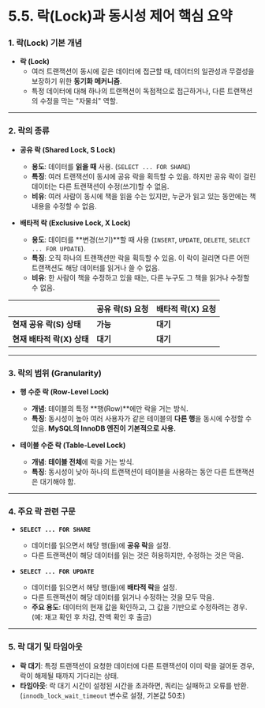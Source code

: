 # 5.5. 락(Lock)과 동시성 제어 핵심 요약

### 1. 락(Lock) 기본 개념

- **락 (Lock)**
  - 여러 트랜잭션이 동시에 같은 데이터에 접근할 때, 데이터의 일관성과 무결성을 보장하기 위한 **동기화 메커니즘**.
  - 특정 데이터에 대해 하나의 트랜잭션이 독점적으로 접근하거나, 다른 트랜잭션의 수정을 막는 "자물쇠" 역할.

---

### 2. 락의 종류

- **공유 락 (Shared Lock, S Lock)**
  - **용도**: 데이터를 **읽을 때** 사용. (`SELECT ... FOR SHARE`)
  - **특징**: 여러 트랜잭션이 동시에 공유 락을 획득할 수 있음. 하지만 공유 락이 걸린 데이터는 다른 트랜잭션이 수정(쓰기)할 수 없음.
  - **비유**: 여러 사람이 동시에 책을 읽을 수는 있지만, 누군가 읽고 있는 동안에는 책 내용을 수정할 수 없음.

- **배타적 락 (Exclusive Lock, X Lock)**
  - **용도**: 데이터를 **변경(쓰기)**할 때 사용 (`INSERT`, `UPDATE`, `DELETE`, `SELECT ... FOR UPDATE`).
  - **특징**: 오직 하나의 트랜잭션만 락을 획득할 수 있음. 이 락이 걸리면 다른 어떤 트랜잭션도 해당 데이터를 읽거나 쓸 수 없음.
  - **비유**: 한 사람이 책을 수정하고 있을 때는, 다른 누구도 그 책을 읽거나 수정할 수 없음.

| | 공유 락(S) 요청 | 배타적 락(X) 요청 |
| :--- | :--- | :--- |
| **현재 공유 락(S) 상태** | **가능** | **대기** |
| **현재 배타적 락(X) 상태** | **대기** | **대기** |

---

### 3. 락의 범위 (Granularity)

- **행 수준 락 (Row-Level Lock)**
  - **개념**: 테이블의 특정 **행(Row)**에만 락을 거는 방식.
  - **특징**: 동시성이 높아 여러 사용자가 같은 테이블의 **다른 행**을 동시에 수정할 수 있음. **MySQL의 InnoDB 엔진이 기본적으로 사용.**

- **테이블 수준 락 (Table-Level Lock)**
  - **개념**: **테이블 전체**에 락을 거는 방식.
  - **특징**: 동시성이 낮아 하나의 트랜잭션이 테이블을 사용하는 동안 다른 트랜잭션은 대기해야 함.

---

### 4. 주요 락 관련 구문

- **`SELECT ... FOR SHARE`**
  - 데이터를 읽으면서 해당 행(들)에 **공유 락**을 설정.
  - 다른 트랜잭션이 해당 데이터를 읽는 것은 허용하지만, 수정하는 것은 막음.

- **`SELECT ... FOR UPDATE`**
  - 데이터를 읽으면서 해당 행(들)에 **배타적 락**을 설정.
  - 다른 트랜잭션이 해당 데이터를 읽거나 수정하는 것을 모두 막음.
  - **주요 용도**: 데이터의 현재 값을 확인하고, 그 값을 기반으로 수정하려는 경우. (예: 재고 확인 후 차감, 잔액 확인 후 출금)

---

### 5. 락 대기 및 타임아웃

- **락 대기**: 특정 트랜잭션이 요청한 데이터에 다른 트랜잭션이 이미 락을 걸어둔 경우, 락이 해제될 때까지 기다리는 상태.
- **타임아웃**: 락 대기 시간이 설정된 시간을 초과하면, 쿼리는 실패하고 오류를 반환. (`innodb_lock_wait_timeout` 변수로 설정, 기본값 50초)

